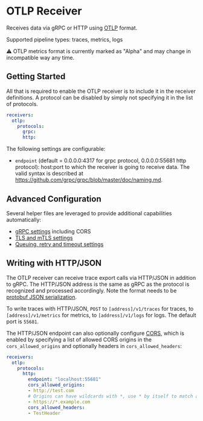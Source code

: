 # OTLP Receiver

Receives data via gRPC or HTTP using [OTLP](
https://github.com/open-telemetry/opentelemetry-specification/blob/main/specification/protocol/otlp.md)
format.

Supported pipeline types: traces, metrics, logs

:warning: OTLP metrics format is currently marked as "Alpha" and may change in
incompatible way any time.

## Getting Started

All that is required to enable the OTLP receiver is to include it in the
receiver definitions. A protocol can be disabled by simply not specifying it in
the list of protocols.

```yaml
receivers:
  otlp:
    protocols:
      grpc:
      http:
```

The following settings are configurable:

- `endpoint` (default = 0.0.0.0:4317 for grpc protocol, 0.0.0.0:55681 http protocol):
  host:port to which the receiver is going to receive data. The valid syntax is
  described at https://github.com/grpc/grpc/blob/master/doc/naming.md.

## Advanced Configuration

Several helper files are leveraged to provide additional capabilities automatically:

- [gRPC settings](https://github.com/open-telemetry/opentelemetry-collector/blob/main/config/configgrpc/README.md) including CORS
- [TLS and mTLS settings](https://github.com/open-telemetry/opentelemetry-collector/blob/main/config/configtls/README.md)
- [Queuing, retry and timeout settings](https://github.com/open-telemetry/opentelemetry-collector/blob/main/exporter/exporterhelper/README.md)

## Writing with HTTP/JSON

The OTLP receiver can receive trace export calls via HTTP/JSON in addition to
gRPC. The HTTP/JSON address is the same as gRPC as the protocol is recognized
and processed accordingly. Note the format needs to be [protobuf JSON
serialization](https://developers.google.com/protocol-buffers/docs/proto3#json).

To write traces with HTTP/JSON, `POST` to `[address]/v1/traces` for traces,
to `[address]/v1/metrics` for metrics, to `[address]/v1/logs` for logs. The default
port is `55681`.

The HTTP/JSON endpoint can also optionally configure
[CORS](https://fetch.spec.whatwg.org/#cors-protocol), which is enabled by
specifying a list of allowed CORS origins in the `cors_allowed_origins`
and optionally headers in `cors_allowed_headers`:

```yaml
receivers:
  otlp:
    protocols:
      http:
        endpoint: "localhost:55681"
        cors_allowed_origins:
        - http://test.com
        # Origins can have wildcards with *, use * by itself to match any origin.
        - https://*.example.com
        cors_allowed_headers:
        - TestHeader
```
